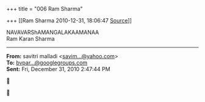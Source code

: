 +++
title = "006 Ram Sharma"

+++
[[Ram Sharma	2010-12-31, 18:06:47 [Source](https://groups.google.com/g/bvparishat/c/SoX8VSbbn8Y)]]



NAVAVARShAMANGALAKAAMANAA  
 Ram Karan Sharma  

  

------------------------------------------------------------------------

**From:** savitri malladi \<[savim...@yahoo.com]()\>  
**To:** [bvpar...@googlegroups.com]()  
**Sent:** Fri, December 31, 2010 2:47:44 PM





